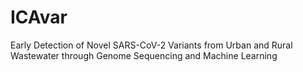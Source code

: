# ICAvar
Early Detection of Novel SARS-CoV-2 Variants from Urban and Rural Wastewater through Genome Sequencing and Machine Learning
